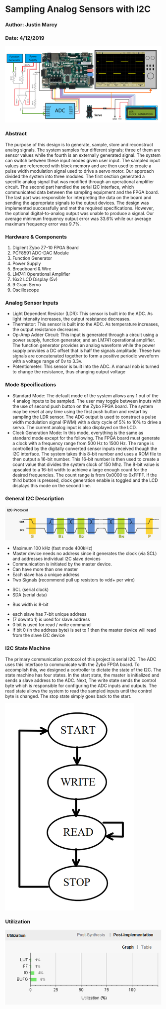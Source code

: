 # Sampling Analog Sensors with I2C  
### Author: Justin Marcy
### Date: 4/12/2019

![Diagram](diagram.png)

### Abstract
The purpose of this design is to generate, sample, store and reconstruct analog signals. The system samples four different signals; three of them are sensor values while the fourth is an externally generated signal. The system can switch between these input modes given user input. The sampled input values are referenced with block memory and are then used to create a pulse width modulation signal used to drive a servo motor. Our approach divided the system into three modules. The first section generated a specific analog signal that was modified through an operational amplifier circuit. The second part handled the serial I2C interface, which communicated data between the sampling equipment and the FPGA board. The last part was responsible for interpreting the data on the board and sending the appropriate signals to the output devices. The design was implemented successfully and met the required specifications. However, the optional digital-to-analog output was unable to produce a signal. Our average minimum frequency output error was 33.6% while our average maximum frequency error was 9.7%.

### Hardware & Components 
1) Digilent Zybo Z7-10 FPGA Board
2) PCF8591 ADC-DAC Module
3) Function Generator
4) Power Supply 
5) Breadboard & Wire
6) LM741 Operational Amplifier
7) 16x2 LCD Display (5v)
8) 9 Gram Servo
9) Oscilloscope

### Analog Sensor Inputs
* Light Dependent Resistor (LDR):
This sensor is built into the ADC. As light intensity increases, the output resistance decreases.
* Thermistor:
This sensor is built into the ADC. As temperature increases, the output resistance decreases.
* Op-Amp Adder Circuit:
This input is generated through a circuit using a power supply, function generator, and an LM741 operational amplifier. The function generator provides an analog waveform while the power supply provides a DC offset that is half the signals amplitude. These two signals are concatenated together to form a positive periodic waveform with a voltage range of 0v to 3.3v. 
* Potentiometer:
This sensor is built into the ADC. A manual nob is turned to change the resistance, thus changing output voltage

### Mode Specifications
* Standard Mode:
The default mode of the system allows any 1 out of the 4 analog inputs to be sampled. The user may toggle between inputs with the use of second push button on the Zybo FPGA board. The system may be reset at any time using the first push button and restart by sampling the LDR sensor. The ADC output is used to construct a pulse width modulation signal (PWM)  with a duty cycle of 5% to 10% to drive a servo.  The current analog input is also displayed on the LCD.
* Clock Generation Mode:
In this mode, everything is the same as standard mode except for the following. The FPGA board must generate a clock with a frequency range from 500 Hz to 1500 Hz. The range is controlled by the digitally converted sensor inputs received though the I2C interface. The system takes this 8-bit number and uses a ROM file to then output a 16-bit number. This 16-bit number is then used to create a count value that divides the system clock of 150 Mhz. The 8-bit value is upscaled to a 16-bit width to achieve a large enough count for the desired frequencies. The count range is from 0x0000 to 0xFFFF. If the third button is pressed, clock generation enable is toggled and the LCD displays this mode on the second line. 

### General I2C Description
![I2C](I2C.PNG)
* Maximum 100 kHz (fast mode 400kHz)
* Master device needs no address since it generates the clock (via SCL) and addresses individual I2C slave devices
* Communication is initiated by the master device.
* Can have more than one master
* Each slave has a unique address
* Two Signals (recommend pull up resistors to vdd+ per wire)
- SCL (serial clock)
- SDA (serial data)
* Bus width is 8-bit
- each slave has 7-bit unique address
- (7 downto 1) is used for slave address
- 0 bit is used for read / write command
- If bit 0 (in the address byte) is set to 1 then the master device will read from the slave I2C device

### I2C State Machine
The primary communication protocol of this project is serial I2C. The ADC uses this interface to communicate with the Zybo FPGA board. To accomplish this, we designed a controller to dictate the state of the I2C. The state machine has four states. In the start state, the master is initialized and sends a slave address to the ADC. Next, The write state sends the control byte which is responsible for configuring the ADC inputs and outputs. The read state allows the system to read the sampled inputs until the control byte is changed. The stop state simply goes back to the start.

![stateMachine](stateMachine.png)

### Utilization 

![Utilization](util.png)
